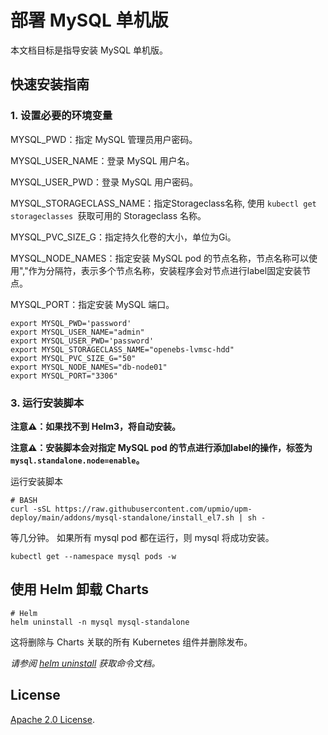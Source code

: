 # 部署 MySQL 单机版

本文档目标是指导安装 MySQL 单机版。

## 快速安装指南

### 1. 设置必要的环境变量

MYSQL_PWD：指定 MySQL 管理员用户密码。

MYSQL_USER_NAME：登录 MySQL 用户名。

MYSQL_USER_PWD：登录 MySQL 用户密码。

MYSQL_STORAGECLASS_NAME：指定Storageclass名称, 使用 ```kubectl get storageclasses ```获取可用的 Storageclass 名称。

MYSQL_PVC_SIZE_G：指定持久化卷的大小，单位为Gi。

MYSQL_NODE_NAMES：指定安装 MySQL pod 的节点名称，节点名称可以使用","作为分隔符，表示多个节点名称，安装程序会对节点进行label固定安装节点。

MYSQL_PORT：指定安装 MySQL 端口。

```console
export MYSQL_PWD='password'
export MYSQL_USER_NAME="admin"
export MYSQL_USER_PWD='password'
export MYSQL_STORAGECLASS_NAME="openebs-lvmsc-hdd"
export MYSQL_PVC_SIZE_G="50"
export MYSQL_NODE_NAMES="db-node01"
export MYSQL_PORT="3306"
```

### 3. 运行安装脚本

**注意⚠️：如果找不到 Helm3，将自动安装。**

**注意⚠️：安装脚本会对指定 MySQL pod 的节点进行添加label的操作，标签为 ```mysql.standalone.node=enable```。**

运行安装脚本
```console
# BASH
curl -sSL https://raw.githubusercontent.com/upmio/upm-deploy/main/addons/mysql-standalone/install_el7.sh | sh -
```

等几分钟。 如果所有 mysql pod 都在运行，则 mysql 将成功安装。

```console
kubectl get --namespace mysql pods -w
```

## 使用 Helm 卸载 Charts

```console
# Helm
helm uninstall -n mysql mysql-standalone 
```

这将删除与 Charts 关联的所有 Kubernetes 组件并删除发布。

_请参阅 [helm uninstall](https://helm.sh/docs/helm/helm_uninstall/) 获取命令文档。_

## License

<!-- Keep full URL links to repo files because this README syncs from main to gh-pages.  -->
[Apache 2.0 License](https://raw.githubusercontent.com/upmio/upm-deploy/main/LICENSE).